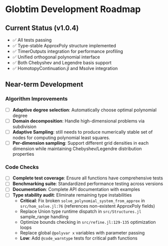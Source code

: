 # Globtim Development Roadmap

## Current Status (v1.0.4)
- ✅ All tests passing
- ✅ Type-stable ApproxPoly structure implemented
- ✅ TimerOutputs integration for performance profiling
- ✅ Unified orthogonal polynomial interface
- ✅ Both Chebyshev and Legendre basis support
- ✅ HomotopyContinuation.jl and Msolve integration

## Near-term Development

### Algorithm Improvements
- [ ] **Adaptive degree selection**: Automatically choose optimal polynomial degree
- [ ] **Domain decomposition**: Handle high-dimensional problems via subdivision
- [ ] **Adaptive Sampling**: still needs to produce numerically stable set of nodes for computing polynomial least squares.
- [ ] **Per-dimension sampling**: Support different grid densities in each dimension while maintaining Chebyshev/Legendre distribution properties

### Code Checks
- [ ] **Complete test coverage**: Ensure all functions have comprehensive tests
- [ ] **Benchmarking suite**: Standardized performance testing across versions
- [ ] **Documentation**: Complete API documentation with examples
- [ ] **Type stability audit**: Eliminate remaining type instabilities
  - **Critical**: Fix broken `solve_polynomial_system_from_approx` in `src/hom_solve.jl:76` (references non-existent ApproxPoly fields)
  - Replace Union type runtime dispatch in `src/Structures.jl` sample_range handling
  - Optimize bounds checking in `src/refine.jl:129-135` optimization loops
  - Replace global `@polyvar x` variables with parameter passing
  - **Low**: Add `@code_warntype` tests for critical path functions
  
